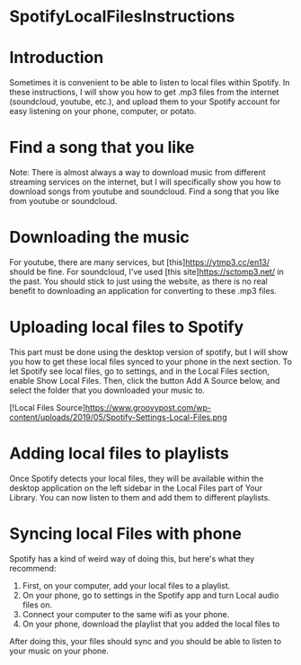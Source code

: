 # SpotifyLocalFilesInstructions

# Introduction
Sometimes it is convenient to be able to listen to local files within Spotify. In these instructions, I will show you how to get .mp3 files from the internet (soundcloud, youtube, etc.), and upload them to your Spotify account for easy listening on your phone, computer, or potato.

# Find a song that you like
Note: There is almost always a way to download music from different streaming services on the internet, but I will specifically show you how to download songs from youtube and soundcloud. Find a song that you like from youtube or soundcloud.

# Downloading the music
For youtube, there are many services, but [this]https://ytmp3.cc/en13/ should be fine. For soundcloud, I've used [this site]https://sctomp3.net/ in the past. You should stick to just using the website, as there is no real benefit to downloading an application for converting to these .mp3 files.


# Uploading local files to Spotify
This part must be done using the desktop version of spotify, but I will show you how to get these local files synced to your phone in the next section. To let Spotify see local files, go to settings, and in the Local Files section, enable Show Local Files. Then, click the button Add A Source below, and select the folder that you downloaded your music to.

[!Local Files Source]https://www.groovypost.com/wp-content/uploads/2019/05/Spotify-Settings-Local-Files.png

# Adding local files to playlists
Once Spotify detects your local files, they will be available within the desktop application on the left sidebar in the Local Files part of Your Library. You can now listen to them and add them to different playlists.

# Syncing local Files with phone
Spotify has a kind of weird way of doing this, but here's what they recommend:
1. First, on your computer, add your local files to a playlist.
2. On your phone, go to settings in the Spotify app and turn Local audio files on.
3. Connect your computer to the same wifi as your phone.
4. On your phone, download the playlist that you added the local files to

After doing this, your files should sync and you should be able to listen to your music on your phone.
